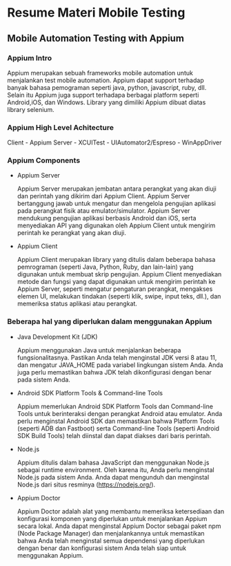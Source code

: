 # Resume Materi Mobile Testing

## Mobile Automation Testing with Appium

### Appium Intro

Appium merupakan sebuah frameworks mobile automation untuk menjalankan test mobile automation. Appium dapat support terhadap banyak bahasa pemograman seperti java, python, javascript, ruby, dll. Selain itu Appium juga support terhadapa berbagai platform seperti Android,iOS, dan Windows. Library yang dimiliki Appium dibuat diatas library selenium.

### Appium High Level Achitecture

Client - Appium Server - XCUITest - UIAutomator2/Espreso - WinAppDriver

### Appium Components

- Appium Server
  
  Appium Server merupakan jembatan antara perangkat yang akan diuji dan perintah yang dikirim dari Appium Client. Appium Server bertanggung jawab untuk mengatur dan mengelola pengujian aplikasi pada perangkat fisik atau emulator/simulator. Appium Server mendukung pengujian aplikasi berbasis Android dan iOS, serta menyediakan API yang digunakan oleh Appium Client untuk mengirim perintah ke perangkat yang akan diuji.

- Appium Client 
  
  Appium Client merupakan library yang ditulis dalam beberapa bahasa pemrograman (seperti Java, Python, Ruby, dan lain-lain) yang digunakan untuk membuat skrip pengujian. Appium Client menyediakan metode dan fungsi yang dapat digunakan untuk mengirim perintah ke Appium Server, seperti mengatur pengaturan perangkat, mengakses elemen UI, melakukan tindakan (seperti klik, swipe, input teks, dll.), dan memeriksa status aplikasi atau perangkat. 

### Beberapa hal yang diperlukan dalam menggunakan Appium

- Java Development Kit (JDK)
  
  Appium menggunakan Java untuk menjalankan beberapa fungsionalitasnya. Pastikan Anda telah menginstal JDK versi 8 atau 11, dan mengatur JAVA_HOME pada variabel lingkungan sistem Anda. Anda juga perlu memastikan bahwa JDK telah dikonfigurasi dengan benar pada sistem Anda.

- Android SDK Platform Tools & Command-line Tools
  
  Appium memerlukan Android SDK Platform Tools dan Command-line Tools untuk berinteraksi dengan perangkat Android atau emulator. Anda perlu menginstal Android SDK dan memastikan bahwa Platform Tools (seperti ADB dan Fastboot) serta Command-line Tools (seperti Android SDK Build Tools) telah diinstal dan dapat diakses dari baris perintah.

- Node.js
  
  Appium ditulis dalam bahasa JavaScript dan menggunakan Node.js sebagai runtime environment. Oleh karena itu, Anda perlu menginstal Node.js pada sistem Anda. Anda dapat mengunduh dan menginstal Node.js dari situs resminya (https://nodejs.org/).

- Appium Doctor
  
  Appium Doctor adalah alat yang membantu memeriksa ketersediaan dan konfigurasi komponen yang diperlukan untuk menjalankan Appium secara lokal. Anda dapat menginstal Appium Doctor sebagai paket npm (Node Package Manager) dan menjalankannya untuk memastikan bahwa Anda telah menginstal semua dependensi yang diperlukan dengan benar dan konfigurasi sistem Anda telah siap untuk menggunakan Appium.